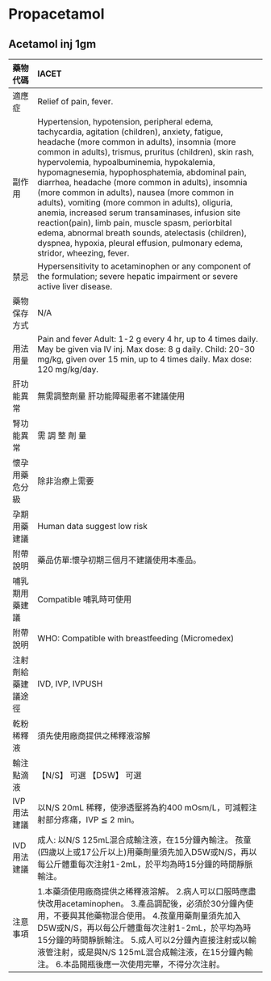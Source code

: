 # Propacetamol

## Acetamol inj 1gm

| 藥物代碼           | IACET                                                                                                                                                                                                                                                                                                                                                                                                                                                                                                                                                                                                                                                                                                                  |
|:-------------------|:-----------------------------------------------------------------------------------------------------------------------------------------------------------------------------------------------------------------------------------------------------------------------------------------------------------------------------------------------------------------------------------------------------------------------------------------------------------------------------------------------------------------------------------------------------------------------------------------------------------------------------------------------------------------------------------------------------------------------|
| 適應症             | Relief of pain, fever.                                                                                                                                                                                                                                                                                                                                                                                                                                                                                                                                                                                                                                                                                                 |
| 副作用             | Hypertension, hypotension, peripheral edema, tachycardia, agitation (children), anxiety, fatigue, headache (more common in adults), insomnia (more common in adults), trismus, pruritus (children), skin rash, hypervolemia, hypoalbuminemia, hypokalemia, hypomagnesemia, hypophosphatemia, abdominal pain, diarrhea, headache (more common in adults), insomnia (more common in adults), nausea (more common in adults), vomiting (more common in adults), oliguria, anemia, increased serum transaminases, infusion site reaction(pain), limb pain, muscle spasm, periorbital edema, abnormal breath sounds, atelectasis (children), dyspnea, hypoxia, pleural effusion, pulmonary edema, stridor, wheezing, fever. |
| 禁忌               | Hypersensitivity to acetaminophen or any component of the formulation; severe hepatic impairment or severe active liver disease.                                                                                                                                                                                                                                                                                                                                                                                                                                                                                                                                                                                       |
| 藥物保存方式       | N/A                                                                                                                                                                                                                                                                                                                                                                                                                                                                                                                                                                                                                                                                                                                    |
| 用法用量           | Pain and fever Adult: 1-2 g every 4 hr, up to 4 times daily. May be given via IV inj. Max dose: 8 g daily. Child: 20-30 mg/kg, given over 15 min, up to 4 times daily. Max dose: 120 mg/kg/day.                                                                                                                                                                                                                                                                                                                                                                                                                                                                                                                        |
| 肝功能異常         | 無需調整劑量  肝功能障礙患者不建議使用                                                                                                                                                                                                                                                                                                                                                                                                                                                                                                                                                                                                                                                                                 |
| 腎功能異常         | 需 調 整 劑 量                                                                                                                                                                                                                                                                                                                                                                                                                                                                                                                                                                                                                                                                                                         |
| 懷孕用藥危分級     | 除非治療上需要                                                                                                                                                                                                                                                                                                                                                                                                                                                                                                                                                                                                                                                                                                         |
| 孕期用藥建議       | Human data suggest low risk                                                                                                                                                                                                                                                                                                                                                                                                                                                                                                                                                                                                                                                                                            |
| 附帶說明           | 藥品仿單:懷孕初期三個月不建議使用本產品。                                                                                                                                                                                                                                                                                                                                                                                                                                                                                                                                                                                                                                                                              |
| 哺乳期用藥建議     | Compatible 哺乳時可使用                                                                                                                                                                                                                                                                                                                                                                                                                                                                                                                                                                                                                                                                                                |
| 附帶說明           | WHO: Compatible with breastfeeding (Micromedex)                                                                                                                                                                                                                                                                                                                                                                                                                                                                                                                                                                                                                                                                        |
| 注射劑給藥建議途徑 | IVD, IVP, IVPUSH                                                                                                                                                                                                                                                                                                                                                                                                                                                                                                                                                                                                                                                                                                       |
| 乾粉稀釋液         | 須先使用廠商提供之稀釋液溶解                                                                                                                                                                                                                                                                                                                                                                                                                                                                                                                                                                                                                                                                                           |
| 輸注點滴液         | 【N/S】 可選  【D5W】 可選                                                                                                                                                                                                                                                                                                                                                                                                                                                                                                                                                                                                                                                                                             |
| IVP 用法建議       | 以N/S 20mL 稀釋，使滲透壓將為約400 mOsm/L，可減輕注射部分疼痛，IVP ≦ 2 min。                                                                                                                                                                                                                                                                                                                                                                                                                                                                                                                                                                                                                                           |
| IVD 用法建議       | 成人: 以N/S 125mL混合成輸注液，在15分鐘內輸注。 孩童(四歲以上或17公斤以上)用藥劑量須先加入D5W或N/S，再以每公斤體重每次注射1-2mL，於平均為時15分鐘的時間靜脈輸注。                                                                                                                                                                                                                                                                                                                                                                                                                                                                                                                                                      |
| 注意事項           | 1.本藥須使用廠商提供之稀釋液溶解。 2.病人可以口服時應盡快改用acetaminophen。 3.產品調配後，必須於30分鐘內使用，不要與其他藥物混合使用。 4.孩童用藥劑量須先加入D5W或N/S，再以每公斤體重每次注射1-2mL，於平均為時15分鐘的時間靜脈輸注。 5.成人可以2分鐘內直接注射或以輸液管注射，或是與N/S 125mL混合成輸注液，在15分鐘內輸注。 6.本品開瓶後應一次使用完畢，不得分次注射。                                                                                                                                                                                                                                                                                                                                                |

